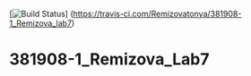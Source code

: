 [![Build Status](https://travis-ci.com/Remizovatonya/381908-1_Remizova_lab7.svg?branch=main)]
(https://travis-ci.com/Remizovatonya/381908-1_Remizova_lab7)

# 381908-1_Remizova_Lab7
